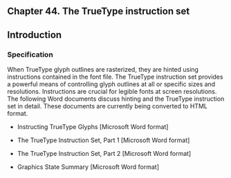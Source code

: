 <div xmlns="http://www.w3.org/1999/xhtml" role="" class="chapter"><div class="titlepage"><div><div><h2 class="title"><a name="chapter.ttinst"></a>Chapter 44. The TrueType instruction set</h2></div></div></div><div role="fragment" class="section"><div class="titlepage"><div><div><h2 class="title" style="clear: both"><a name="idm383047210480"></a>Introduction</h2></div></div></div><div role="specification" class="section"><div class="titlepage"><div><div><h3 class="title"><a name="section.44.1.1"></a>Specification</h3></div></div></div><p role="">When TrueType glyph outlines are rasterized, they are
	hinted using instructions contained in the font file. The
	TrueType instruction set provides a powerful means of
	controlling glyph outlines at all or specific sizes and
	resolutions. Instructions are crucial for legible fonts at
	screen resolutions. The following Word documents discuss
	hinting and the TrueType instruction set in detail. These
	documents are currently being converted to HTML format.</p><div role="" class="itemizedlist"><ul class="itemizedlist" style="list-style-type: disc; "><li role="" class="listitem"><p role="">Instructing TrueType Glyphs [Microsoft Word format]</p></li><li role="" class="listitem"><p role="">The TrueType Instruction Set, Part 1 [Microsoft Word
	    format]</p></li><li role="" class="listitem"><p role="">The TrueType Instruction Set, Part 2 [Microsoft Word
	    format]</p></li><li role="" class="listitem"><p role="">Graphics State Summary [Microsoft Word format]</p></li></ul></div></div></div></div>